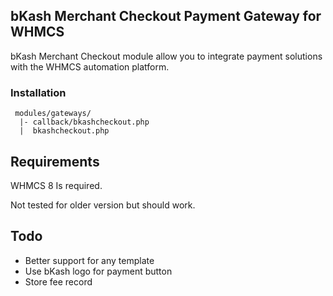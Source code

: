 ## bKash Merchant Checkout Payment Gateway for WHMCS

bKash Merchant Checkout module allow you to integrate payment solutions with the WHMCS automation platform.


### Installation

```
 modules/gateways/
  |- callback/bkashcheckout.php
  |  bkashcheckout.php
```

## Requirements

WHMCS 8 Is required.

Not tested for older version but should work.

## Todo

- Better support for any template
- Use bKash logo for payment button
- Store fee record